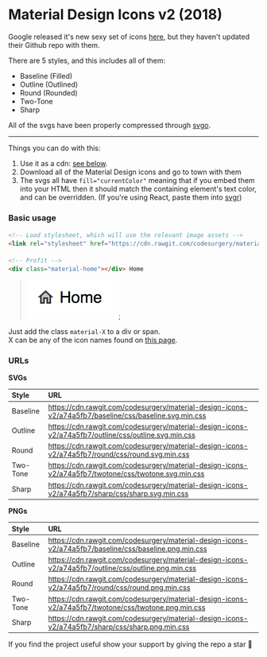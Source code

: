 # Material Design Icons v2 (2018)

Google released it's new sexy set of icons [here](https://material.io/tools/icons),
but they haven't updated their Github repo with them.

There are 5 styles, and this includes all of them:

- Baseline (Filled)
- Outline (Outlined)
- Round (Rounded)
- Two-Tone
- Sharp

All of the svgs have been properly compressed through [svgo](https://github.com/svg/svgo).

---

Things you can do with this:

1. Use it as a cdn: [see below](#urls).
2. Download all of the Material Design icons and go to town with them
3. The svgs all have `fill="currentColor"` meaning that if you embed them
   into your HTML then it should match the containing element's text color,
   and can be overridden. (If you're using React, paste them into [svgr](https://svgr.now.sh/))

### Basic usage

```html
<!-- Load stylesheet, which will use the relevant image assets -->
<link rel="stylesheet" href="https://cdn.rawgit.com/codesurgery/material-design-icons-v2/a74a5fb7/twotone/css/twotone.svg.min.css">

<!-- Profit -->
<div class="material-home"></div> Home
```

> ![](./example.png);

Just add the class `material-X` to a div or span.  
X can be any of the icon names found on [this page](https://material.io/tools/icons).

### URLs

**SVGs**

Style | URL
:---|:---
Baseline | https://cdn.rawgit.com/codesurgery/material-design-icons-v2/a74a5fb7/baseline/css/baseline.svg.min.css
Outline | https://cdn.rawgit.com/codesurgery/material-design-icons-v2/a74a5fb7/outline/css/outline.svg.min.css
Round | https://cdn.rawgit.com/codesurgery/material-design-icons-v2/a74a5fb7/round/css/round.svg.min.css
Two-Tone | https://cdn.rawgit.com/codesurgery/material-design-icons-v2/a74a5fb7/twotone/css/twotone.svg.min.css
Sharp | https://cdn.rawgit.com/codesurgery/material-design-icons-v2/a74a5fb7/sharp/css/sharp.svg.min.css

**PNGs**

Style | URL
:----|:----
Baseline | https://cdn.rawgit.com/codesurgery/material-design-icons-v2/a74a5fb7/baseline/css/baseline.png.min.css
Outline | https://cdn.rawgit.com/codesurgery/material-design-icons-v2/a74a5fb7/outline/css/outline.png.min.css
Round | https://cdn.rawgit.com/codesurgery/material-design-icons-v2/a74a5fb7/round/css/round.png.min.css
Two-Tone | https://cdn.rawgit.com/codesurgery/material-design-icons-v2/a74a5fb7/twotone/css/twotone.png.min.css
Sharp | https://cdn.rawgit.com/codesurgery/material-design-icons-v2/a74a5fb7/sharp/css/sharp.png.min.css

If you find the project useful show your support by giving the repo a star 💙
